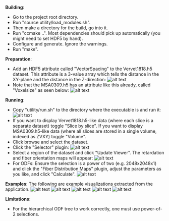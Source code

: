**Building**:
- Go to the project root directory.
- Run "source utility/load_modules.sh".
- Then make a directory for the build, go into it.
- Run "ccmake ..". Most dependencies should pick up automatically (you might need to set HDF5 by hand).
- Configure and generate. Ignore the warnings.
- Run "make".

**Preparation**:
- Add an HDF5 attribute called "VectorSpacing" to the Vervet1818.h5 dataset. This attribute is a 3-value array which tells the distance in the XY-plane and the distance in the Z-direction:
![alt text](/docs/images/Tutorial1.png)
- Note that the MSA0309.h5 has an attribute like this already, called "Voxelsize" as seen below:
![alt text](/docs/images/Tutorial2.png)

**Running**:
- Copy "utility/run.sh" to the directory where the executable is and run it:
![alt text](/docs/images/Tutorial3.png)
- If you want to display Vervet1818.h5-like data (where each slice is a separate dataset) toggle "Slice by slice". If you want to display MSA0309.h5-like data (where all slices are stored in a single volume, indexed as ZVXY) toggle "Volume".
- Click browse and select the dataset.
- Click the "Selector" plugin:
![alt text](/docs/images/Tutorial4.png)
- Select a region of the dataset and click "Update Viewer". The retardation and fiber orientation maps will appear:
![alt text](/docs/images/Tutorial5.png)
- For ODFs: Ensure the selection is a power of two (e.g. 2048x2048x1) and click the "Fiber Distribution Maps" plugin, adjust the parameters as you like, and click "Calculate".
![alt text](/docs/images/Tutorial6.png)

**Examples**:
The following are example visualizations extracted from the application.
![alt text](/docs/images/Example1.png)
![alt text](/docs/images/Example2.png)
![alt text](/docs/images/Example3.png)
![alt text](/docs/images/Example4.png)
![alt text](/docs/images/Example5.png)

**Limitations**:
- For the hierarchical ODF tree to work correctly, one must use power-of-2 selections.